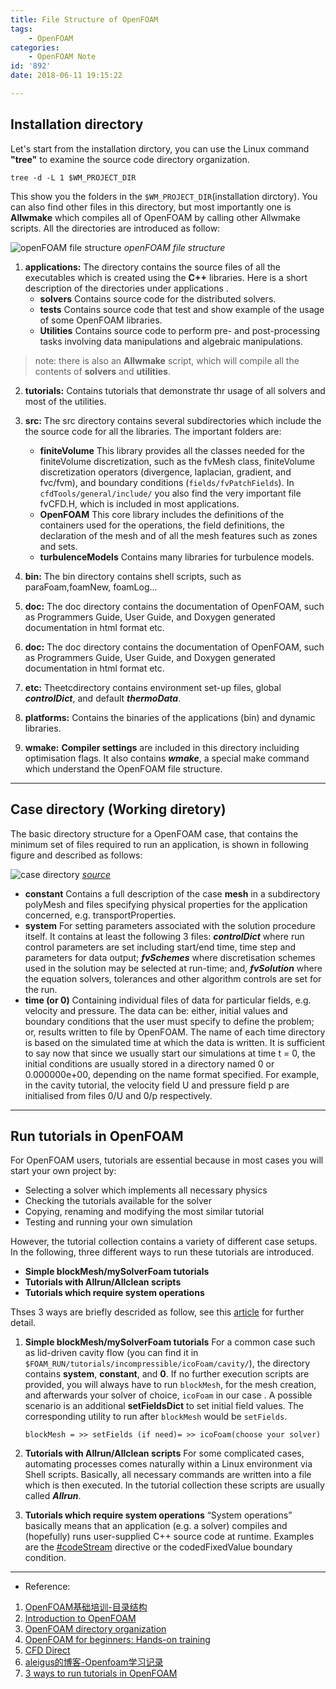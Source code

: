 ```yaml
---
title: File Structure of OpenFOAM
tags:
    - OpenFOAM
categories: 
    - OpenFOAM Note
id: '892'
date: 2018-06-11 19:15:22

---
```


Installation directory
----------------------

Let's start from the installation dirctory, you can use the Linux command **"tree"** to examine the source code directory organization.
<!-- more -->
    tree -d -L 1 $WM_PROJECT_DIR
    

This show you the folders in the `$WM_PROJECT_DIR`(installation dirctory). You can also find other files in this directory, but most importantly one is **Allwmake** which compiles all of OpenFOAM by calling other Allwmake scripts. All the directories are introduced as follow: 

![openFOAM file structure](https://i.imgur.com/0qbHbvv.jpg)
*openFOAM file structure*

1.  **applications:** The directory contains the source files of all the executables which is created using the **C++** libraries. Here is a short description of the directories under applications .
    *   **solvers** Contains source code for the distributed solvers.
    *   **tests** Contains source code that test and show example of the usage of some OpenFOAM libraries.
    *   **Utilities** Contains source code to perform pre- and post-processing tasks involving data manipulations and algebraic manipulations.

> note: there is also an **Allwmake** script, which will compile all the contents of **solvers** and **utilities**.

2.  **tutorials:** Contains tutorials that demonstrate thr usage of all solvers and most of the utilities.
    
3.  **src:** The src directory contains several subdirectories which include the the source code for all the libraries. The important folders are:
    
    *   **finiteVolume** This library provides all the classes needed for the finiteVolume discretization, such as the fvMesh class, finiteVolume discretization operators (divergence, laplacian, gradient, and fvc/fvm), and boundary conditions (`fields/fvPatchFields`). In `cfdTools/general/include/` you also find the very important file fvCFD.H, which is included in most applications.
    *   **OpenFOAM** This core library includes the definitions of the containers used for the operations, the field definitions, the declaration of the mesh and of all the mesh features such as zones and sets.
    *   **turbulenceModels** Contains many libraries for turbulence models.
4.  **bin:** The bin directory contains shell scripts, such as paraFoam,foamNew, foamLog...
    
5.  **doc:** The doc directory contains the documentation of OpenFOAM, such as Programmers Guide, User Guide, and Doxygen generated documentation in html format etc.
    
6.  **doc:** The doc directory contains the documentation of OpenFOAM, such as Programmers Guide, User Guide, and Doxygen generated documentation in html format etc.
    
7.  **etc:** Theetcdirectory contains environment set-up files, global **_controlDict_**, and default **_thermoData_**.
    
8.  **platforms:** Contains the binaries of the applications (bin) and dynamic libraries.
    
9.  **wmake:** **Compiler settings** are included in this directory incluiding optimisation flags. It also contains **_wmake_**, a special make command which understand the OpenFOAM file structure.
    

* * *

Case directory (Working diretory)
---------------------------------

The basic directory structure for a OpenFOAM case, that contains the minimum set of files required to run an application, is shown in following figure and described as follows:

![case directory](https://i.imgur.com/kb27u57.png) 
*[source](https://cfd.direct/openfoam/user-guide/case-file-structure)*

*   **constant** Contains a full description of the case **mesh** in a subdirectory polyMesh and files specifying physical properties for the application concerned, e.g. transportProperties.
*   **system** For setting parameters associated with the solution procedure itself. It contains at least the following 3 files: **_controlDict_** where run control parameters are set including start/end time, time step and parameters for data output; **_fvSchemes_** where discretisation schemes used in the solution may be selected at run-time; and, **_fvSolution_** where the equation solvers, tolerances and other algorithm controls are set for the run.
*   **time (or 0)** Containing individual files of data for particular fields, e.g. velocity and pressure. The data can be: either, initial values and boundary conditions that the user must specify to define the problem; or, results written to file by OpenFOAM. The name of each time directory is based on the simulated time at which the data is written. It is sufficient to say now that since we usually start our simulations at time t = 0, the initial conditions are usually stored in a directory named 0 or 0.000000e+00, depending on the name format specified. For example, in the cavity tutorial, the velocity field U and pressure field p are initialised from files 0/U and 0/p respectively.

* * *

Run tutorials in OpenFOAM
-------------------------

For OpenFOAM users, tutorials are essential because in most cases you will start your own project by:

*   Selecting a solver which implements all necessary physics
*   Checking the tutorials available for the solver
*   Copying, renaming and modifying the most similar tutorial
*   Testing and running your own simulation

However, the tutorial collection contains a variety of different case setups. In the following, three different ways to run these tutorials are introduced.

*   **Simple blockMesh/mySolverFoam tutorials**
*   **Tutorials with Allrun/Allclean scripts**
*   **Tutorials which require system operations**

Thses 3 ways are briefly descrided as follow, see this [article](http://myheutagogy.com/2016/03/17/of_tutorials/) for further detail.

1.  **Simple blockMesh/mySolverFoam tutorials** For a common case such as lid-driven cavity flow (you can find it in `$FOAM_RUN/tutorials/incompressible/icoFoam/cavity/`), the directory contains **system**, **constant**, and **0**. If no further execution scripts are provided, you will always have to run `blockMesh`, for the mesh creation, and afterwards your solver of choice, `icoFoam` in our case . A possible scenario is an additional **setFieldsDict** to set initial field values. The corresponding utility to run after `blockMesh` would be `setFields`.
    
    `blockMesh = >> setFields (if need)= >> icoFoam(choose your solver)`
    
2.  **Tutorials with Allrun/Allclean scripts** For some complicated cases, automating processes comes naturally within a Linux environment via Shell scripts. Basically, all necessary commands are written into a file which is then executed. In the tutorial collection these scripts are usually called **_Allrun_**.
    
3.  **Tutorials which require system operations** “System operations” basically means that an application (e.g. a solver) compiles and (hopefully) runs user-supplied C++ source code at runtime. Examples are the [#codeStream](https://openfoam.org/release/2-0-0/run-time-control-code-compilation/) directive or the codedFixedValue boundary condition.
    

* * *

*   Reference:

1.  [OpenFOAM基础培训-目录结构](https://wenku.baidu.com/view/efbee181fe4733687f21aa6a.html)
2.  [Introduction to OpenFOAM](http://www.hpc.lsu.edu/training/weekly-materials/2016-Spring/intro_of_20160224.pdf)
3.  [OpenFOAM directory organization](http://www.tfd.chalmers.se/~hani/kurser/OS_CFD_2015/directoryOrganization.pdf)
4.  [OpenFOAM for beginners: Hands-on training](https://www.slideshare.net/JibranHaider/openfoam-for-beginners?)
5.  [CFD Direct](https://cfd.direct/openfoam/user-guide/case-file-structure/)
6.  [aleigus的博客-Openfoam学习记录](https://blog.csdn.net/aleigus/article/details/72917112)
7.  [3 ways to run tutorials in OpenFOAM](http://myheutagogy.com/2016/03/17/of_tutorials/)